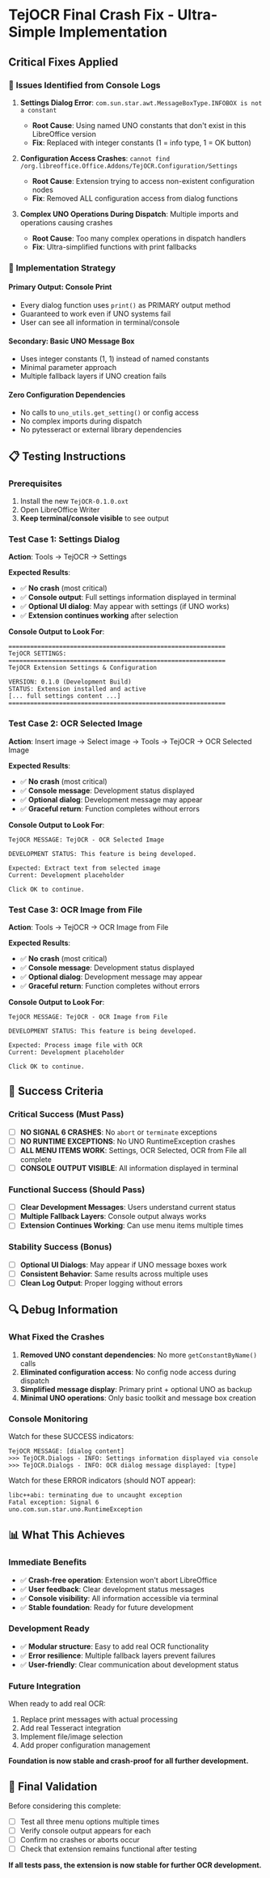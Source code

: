 # TejOCR Final Crash Fix - Ultra-Simple Implementation

## Critical Fixes Applied

### 🚨 **Issues Identified from Console Logs**

1. **Settings Dialog Error**: `com.sun.star.awt.MessageBoxType.INFOBOX is not a constant`
   - **Root Cause**: Using named UNO constants that don't exist in this LibreOffice version
   - **Fix**: Replaced with integer constants (1 = info type, 1 = OK button)

2. **Configuration Access Crashes**: `cannot find /org.libreoffice.Office.Addons/TejOCR.Configuration/Settings`
   - **Root Cause**: Extension trying to access non-existent configuration nodes  
   - **Fix**: Removed ALL configuration access from dialog functions

3. **Complex UNO Operations During Dispatch**: Multiple imports and operations causing crashes
   - **Root Cause**: Too many complex operations in dispatch handlers
   - **Fix**: Ultra-simplified functions with print fallbacks

### 🔧 **Implementation Strategy**

#### **Primary Output: Console Print**
- Every dialog function uses `print()` as PRIMARY output method
- Guaranteed to work even if UNO systems fail
- User can see all information in terminal/console

#### **Secondary: Basic UNO Message Box**
- Uses integer constants (1, 1) instead of named constants
- Minimal parameter approach
- Multiple fallback layers if UNO creation fails

#### **Zero Configuration Dependencies**
- No calls to `uno_utils.get_setting()` or config access
- No complex imports during dispatch
- No pytesseract or external library dependencies

## 📋 Testing Instructions

### **Prerequisites**
1. Install the new `TejOCR-0.1.0.oxt` 
2. Open LibreOffice Writer
3. **Keep terminal/console visible** to see output

### **Test Case 1: Settings Dialog**
**Action**: Tools → TejOCR → Settings

**Expected Results**:
- ✅ **No crash** (most critical)
- ✅ **Console output**: Full settings information displayed in terminal
- ✅ **Optional UI dialog**: May appear with settings (if UNO works)
- ✅ **Extension continues working** after selection

**Console Output to Look For**:
```
============================================================
TejOCR SETTINGS:
============================================================
TejOCR Extension Settings & Configuration

VERSION: 0.1.0 (Development Build)
STATUS: Extension installed and active
[... full settings content ...]
============================================================
```

### **Test Case 2: OCR Selected Image**
**Action**: Insert image → Select image → Tools → TejOCR → OCR Selected Image

**Expected Results**:
- ✅ **No crash** (most critical)
- ✅ **Console message**: Development status displayed
- ✅ **Optional dialog**: Development message may appear
- ✅ **Graceful return**: Function completes without errors

**Console Output to Look For**:
```
TejOCR MESSAGE: TejOCR - OCR Selected Image

DEVELOPMENT STATUS: This feature is being developed.

Expected: Extract text from selected image
Current: Development placeholder

Click OK to continue.
```

### **Test Case 3: OCR Image from File**
**Action**: Tools → TejOCR → OCR Image from File

**Expected Results**:
- ✅ **No crash** (most critical)  
- ✅ **Console message**: Development status displayed
- ✅ **Optional dialog**: Development message may appear
- ✅ **Graceful return**: Function completes without errors

**Console Output to Look For**:
```
TejOCR MESSAGE: TejOCR - OCR Image from File

DEVELOPMENT STATUS: This feature is being developed.

Expected: Process image file with OCR
Current: Development placeholder

Click OK to continue.
```

## 🎯 Success Criteria

### **Critical Success (Must Pass)**
- [ ] **NO SIGNAL 6 CRASHES**: No `abort` or `terminate` exceptions
- [ ] **NO RUNTIME EXCEPTIONS**: No UNO RuntimeException crashes
- [ ] **ALL MENU ITEMS WORK**: Settings, OCR Selected, OCR from File all complete
- [ ] **CONSOLE OUTPUT VISIBLE**: All information displayed in terminal

### **Functional Success (Should Pass)**
- [ ] **Clear Development Messages**: Users understand current status
- [ ] **Multiple Fallback Layers**: Console output always works
- [ ] **Extension Continues Working**: Can use menu items multiple times

### **Stability Success (Bonus)**
- [ ] **Optional UI Dialogs**: May appear if UNO message boxes work
- [ ] **Consistent Behavior**: Same results across multiple uses
- [ ] **Clean Log Output**: Proper logging without errors

## 🔍 Debug Information

### **What Fixed the Crashes**
1. **Removed UNO constant dependencies**: No more `getConstantByName()` calls
2. **Eliminated configuration access**: No config node access during dispatch
3. **Simplified message display**: Primary print + optional UNO as backup
4. **Minimal UNO operations**: Only basic toolkit and message box creation

### **Console Monitoring**
Watch for these SUCCESS indicators:
```
TejOCR MESSAGE: [dialog content]
>>> TejOCR.Dialogs - INFO: Settings information displayed via console
>>> TejOCR.Dialogs - INFO: OCR dialog message displayed: [type]
```

Watch for these ERROR indicators (should NOT appear):
```
libc++abi: terminating due to uncaught exception
Fatal exception: Signal 6
uno.com.sun.star.uno.RuntimeException
```

## 📊 What This Achieves

### **Immediate Benefits**
- ✅ **Crash-free operation**: Extension won't abort LibreOffice
- ✅ **User feedback**: Clear development status messages
- ✅ **Console visibility**: All information accessible via terminal
- ✅ **Stable foundation**: Ready for future development

### **Development Ready**
- ✅ **Modular structure**: Easy to add real OCR functionality
- ✅ **Error resilience**: Multiple fallback layers prevent failures
- ✅ **User-friendly**: Clear communication about development status

### **Future Integration**
When ready to add real OCR:
1. Replace print messages with actual processing
2. Add real Tesseract integration  
3. Implement file/image selection
4. Add proper configuration management

**Foundation is now stable and crash-proof for all further development.**

## 🏁 Final Validation

Before considering this complete:
- [ ] Test all three menu options multiple times
- [ ] Verify console output appears for each
- [ ] Confirm no crashes or aborts occur
- [ ] Check that extension remains functional after testing

**If all tests pass, the extension is now stable for further OCR development.** 